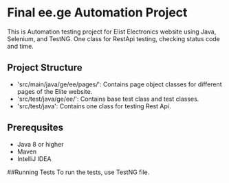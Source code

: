 # Final ee.ge Automation Project 

This is Automation testing project for Elist Electronics website using Java, Selenium, and TestNG.
One class for RestApi testing, checking status code and time.

## Project Structure
- 'src/main/java/ge/ee/pages/': Contains page object classes for different pages of the Elite website.
- 'src/test/java/ge/ee/': Contains base test class and test classes.
- 'src/test/java': Contains one class for testing Rest Api.

## Prerequsites
- Java 8 or higher
- Maven
- IntelliJ IDEA

##Running Tests
To run the tests, use TestNG file.
